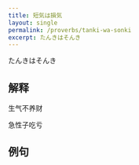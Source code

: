 ```yaml
---
title: 短気は損気
layout: single
permalink: /proverbs/tanki-wa-sonki
excerpt: たんきはそんき
---
```


たんきはそんき

## 解释

生气不养财

急性子吃亏

## 例句

